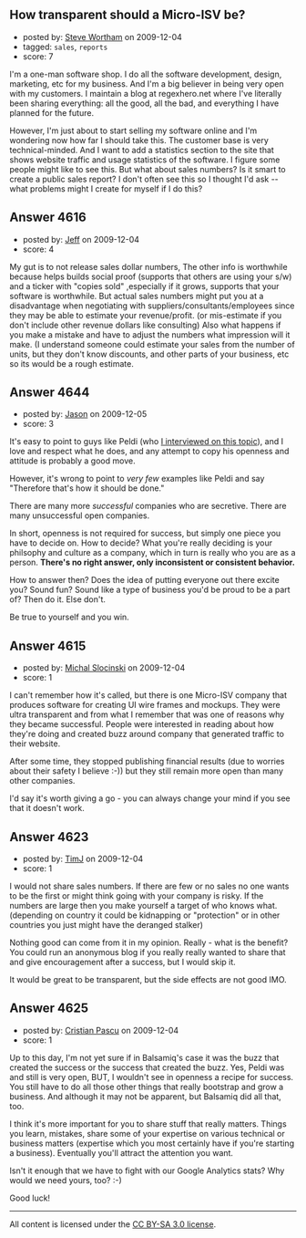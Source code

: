 ## How transparent should a Micro-ISV be?

- posted by: [Steve Wortham](https://stackexchange.com/users/-1/1791-steve-wortham) on 2009-12-04
- tagged: `sales`, `reports`
- score: 7

I'm a one-man software shop.  I do all the software development, design, marketing, etc for my business.  And I'm a big believer in being very open with my customers.  I maintain a blog at regexhero.net where I've literally been sharing everything: all the good, all the bad, and everything I have planned for the future.

However, I'm just about to start selling my software online and I'm wondering now how far I should take this.  The customer base is very technical-minded.  And I want to add a statistics section to the site that shows website traffic and usage statistics of the software.  I figure some people might like to see this.  But what about sales numbers?  Is it smart to create a public sales report?  I don't often see this so I thought I'd ask -- what problems might I create for myself if I do this?


## Answer 4616

- posted by: [Jeff](https://stackexchange.com/users/-1/876-jeff) on 2009-12-04
- score: 4

My gut is to not release sales dollar numbers, The other info is worthwhile because helps builds social proof (supports that others are using your s/w) and a ticker with "copies sold" ,especially if it grows, supports that your software is worthwhile. But actual sales numbers might put you at a disadvantage when negotiating with suppliers/consultants/employees since they may be able to estimate your revenue/profit. (or mis-estimate if you don't include other revenue dollars like consulting) Also what happens if you make a mistake and have to adjust the numbers what impression will it make. (I understand someone could estimate your sales from the number of units, but they don't know discounts, and other parts of your business, etc so its would be a rough estimate.


## Answer 4644

- posted by: [Jason](https://stackexchange.com/users/-1/2-jason) on 2009-12-05
- score: 3

<p>It's easy to point to guys like Peldi (who <a href="http://blog.asmartbear.com/balsamiq-studios-uncommon-interview.html" rel="nofollow">I interviewed on this topic</a>), and I love and respect what he does, and any attempt to copy his openness and attitude is probably a good move.</p>

<p>However, it's wrong to point to <em>very few</em> examples like Peldi and say "Therefore that's how it should be done." </p>

<p>There are many more <em>successful</em> companies who are secretive.  There are many unsuccessful open companies.</p>

<p>In short, openness is not required for success, but simply one piece you have to decide on.  How to decide?  What you're really deciding is your philsophy and culture as a company, which in turn is really who you are as a person.  <strong>There's no right answer, only inconsistent or consistent behavior.</strong></p>

<p>How to answer then?  Does the idea of putting everyone out there excite you?  Sound fun?  Sound like a type of business you'd be proud to be a part of?  Then do it.  Else don't.</p>

<p>Be true to yourself and you win.</p>



## Answer 4615

- posted by: [Michal Slocinski](https://stackexchange.com/users/-1/1732-michal-slocinski) on 2009-12-04
- score: 1

I can't remember how it's called, but there is one Micro-ISV company that produces software for creating UI wire frames and mockups. They were ultra transparent and from what I remember that was one of reasons why they became successful. People were interested in reading about how they're doing and created buzz around company that generated traffic to their website.

After some time, they stopped publishing financial results (due to worries about their safety I believe :-)) but they still remain more open than many other companies.

I'd say it's worth giving a go - you can always change your mind if you see that it doesn't work.


## Answer 4623

- posted by: [TimJ](https://stackexchange.com/users/-1/1172-timj) on 2009-12-04
- score: 1

I would not share sales numbers.  If there are few or no sales no one wants to be the first or might think going with your company is risky.  If the numbers are large then you make yourself a target of who knows what. (depending on country it could be kidnapping or "protection" or in other countries you just might have the deranged stalker)

Nothing good can come from it in my opinion.  Really - what is the benefit?  You could run an anonymous blog if you really really wanted to share that and give encouragement after a success, but I would skip it.  

It would be great to be transparent, but the side effects are not good IMO.


## Answer 4625

- posted by: [Cristian Pascu](https://stackexchange.com/users/-1/1546-cristian-pascu) on 2009-12-04
- score: 1

Up to this day, I'm not yet sure if in Balsamiq's case it was the buzz that created the success or the success that created the buzz. Yes, Peldi was and still is very open, BUT, I wouldn't see in openness a recipe for success. You still have to do all those other things that really bootstrap and grow a business. And although it may not be apparent, but Balsamiq did all that, too.  

I think it's more important for you to share stuff that really matters. Things you learn, mistakes, share some of your expertise on various technical or business matters (expertise which you most certainly have if you're starting a business). Eventually you'll attract the attention you want.

Isn't it enough that we have to fight with our Google Analytics stats? Why would we need yours, too? :-)

Good luck!



---

All content is licensed under the [CC BY-SA 3.0 license](https://creativecommons.org/licenses/by-sa/3.0/).
